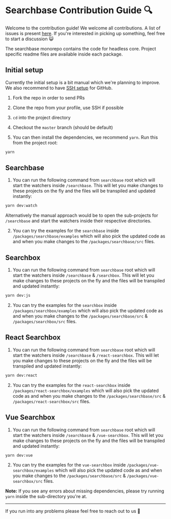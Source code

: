 # Searchbase Contribution Guide 🔍

Welcome to the contribution guide! We welcome all contributions. A list of issues is present [here](https://github.com/appbaseio/searchbase/issues). If you're interested in picking up something, feel free to start a discussion 😺

The searchbase monorepo contains the code for headless core. Project specific readme files are available inside each package.

## Initial setup

Currently the initial setup is a bit manual which we're planning to improve. We also recommend to have [SSH setup](https://help.github.com/articles/connecting-to-github-with-ssh/) for GitHub.

1. Fork the repo in order to send PRs

2. Clone the repo from your profile, use SSH if possible

3. `cd` into the project directory

4. Checkout the `master` branch (should be default)

5. You can then install the dependencies, we recommend `yarn`. Run this from the project root:

```bash
yarn
```

## Searchbase

1. You can run the following command from `searchbase` root which will start the watchers inside `/searchbase`. This will let you make changes to these projects on the fly and the files will be transpiled and updated instantly:

```bash
yarn dev:watch
```

Alternatively the manual approach would be to open the sub-projects for `/searchbase` and start the watchers inside their respective directories.

2. You can try the examples for the `searchbase` inside `/packages/searchbase/examples` which will also pick the updated code as and when you make changes to the `/packages/searchbase/src` files.

## Searchbox

1. You can run the following command from `searchbase` root which will start the watchers inside `/searchbase` & `/searchbox`. This will let you make changes to these projects on the fly and the files will be transpiled and updated instantly:

```bash
yarn dev:js
```

2. You can try the examples for the `searchbox` inside `/packages/searchbox/examples` which will also pick the updated code as and when you make changes to the `/packages/searchbase/src` & `/packages/searchbox/src` files.

## React Searchbox

1. You can run the following command from `searchbase` root which will start the watchers inside `/searchbase` & `/react-searchbox`. This will let you make changes to these projects on the fly and the files will be transpiled and updated instantly:

```bash
yarn dev:react
```

2. You can try the examples for the `react-searchbox` inside `/packages/react-searchbox/examples` which will also pick the updated code as and when you make changes to the `/packages/searchbase/src` & `/packages/react-searchbox/src` files.

## Vue Searchbox

1. You can run the following command from `searchbase` root which will start the watchers inside `/searchbase` & `/vue-searchbox`. This will let you make changes to these projects on the fly and the files will be transpiled and updated instantly:

```bash
yarn dev:vue
```

2. You can try the examples for the `vue-searchbox` inside `/packages/vue-searchbox/examples` which will also pick the updated code as and when you make changes to the `/packages/searchbase/src` & `/packages/vue-searchbox/src` files.

**Note:** If you see any errors about missing dependencies, please try running `yarn` inside the sub-directory you're at.

<hr />

If you run into any problems please feel free to reach out to us 🙂
